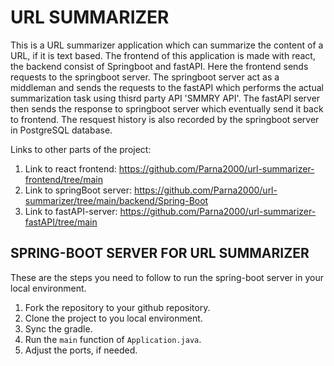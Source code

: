 # URL SUMMARIZER
This is a URL summarizer application which can summarize the content of a URL, if it is text based. The frontend of this application is made with react, the backend consist of Springboot and fastAPI. Here the frontend sends requests to the springboot server. The springboot server act as a middleman and sends the requests to the fastAPI which performs the actual summarization task using thisrd party API 'SMMRY API'.
The fastAPI server then sends the response to springboot server which eventually send it back to frontend. The resquest history is also recorded by the springboot server in PostgreSQL database.

Links to other parts of the project:

1. Link to react frontend: https://github.com/Parna2000/url-summarizer-frontend/tree/main
2. Link to springBoot server: https://github.com/Parna2000/url-summarizer/tree/main/backend/Spring-Boot
3. Link to fastAPI-server: https://github.com/Parna2000/url-summarizer-fastAPI/tree/main

## SPRING-BOOT SERVER FOR URL SUMMARIZER
These are the steps you need to follow to run the spring-boot server in your local environment.
1. Fork the repository to your github repository.
2. Clone the project to you local environment.
3. Sync the gradle.
4. Run the `main` function of `Application.java`.
5. Adjust the ports, if needed.
